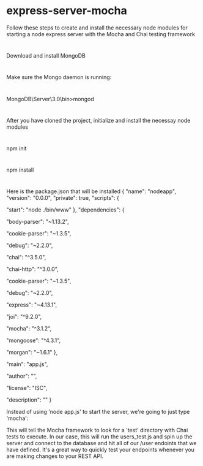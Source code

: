 # express-server-mocha
Follow these steps to create and install the necessary node modules for starting a node express server with the Mocha and Chai testing framework
#
Download and install MongoDB
#
Make sure the Mongo daemon is running:
#
MongoDB\Server\3.0\bin>mongod
#

After you have cloned the project, initialize and install the necessay node modules
#
npm init
#
npm install

#
Here is the package.json that will be installed
{
  "name": "nodeapp",
  "version": "0.0.0",
  "private": true,
  "scripts": {
    
"start": "node ./bin/www"
  },
  "dependencies": {
    
"body-parser": "~1.13.2",
    
"cookie-parser": "~1.3.5",
    
"debug": "~2.2.0",
    
"chai": "^3.5.0",

"chai-http": "^3.0.0",
    
"cookie-parser": "~1.3.5",
    
"debug": "~2.2.0",
    
"express": "~4.13.1",
    
"joi": "^9.2.0",
    
"mocha": "^3.1.2",
   
"mongoose": "^4.3.1",
    
"morgan": "~1.6.1"
  },
  
"main": "app.js",
  
"author": "",
  
"license": "ISC",
  
"description": ""
}

Instead of using 'node app.js' to start the server, we're going to just type 'mocha':

This will tell the Mocha framework to look for a 'test' directory with Chai tests to execute. 
In our case, this will run the users_test.js and spin up the server and connect to the database
and hit all of our /user endoints that we have defined. 
It's a great way to quickly test your endpoints whenever you are making changes to your REST API.
